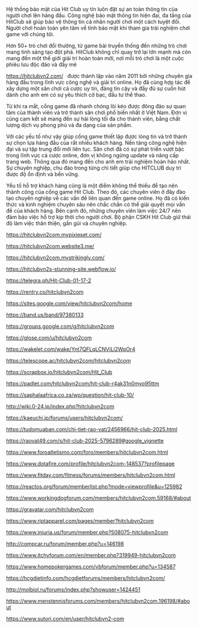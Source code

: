 <p>Hệ thống bảo mật của Hit Club uy t&iacute;n lu&ocirc;n đặt sự an to&agrave;n th&ocirc;ng tin của người chơi l&ecirc;n h&agrave;ng đầu. C&ocirc;ng nghệ bảo mật th&ocirc;ng tin hiện đại, đa tầng của HitClub sẽ gi&uacute;p bảo vệ th&ocirc;ng tin c&aacute; nh&acirc;n người chơi một c&aacute;ch tuyệt đối. Người chơi ho&agrave;n to&agrave;n y&ecirc;n t&acirc;m về t&iacute;nh bảo mật khi tham gia trải nghiệm chơi game với ch&uacute;ng t&ocirc;i.</p>

<p>Hơn 50+ tr&ograve; chơi đổi thưởng, từ game b&agrave;i truyền thống đến những tr&ograve; chơi mang t&iacute;nh s&aacute;ng tạo đột ph&aacute;. HitClub kh&ocirc;ng chỉ quay trở lại lớn mạnh m&agrave; c&ograve;n mang đến một thế giới giải tr&iacute; ho&agrave;n to&agrave;n mới, nơi mỗi tr&ograve; chơi l&agrave; một cuộc phi&ecirc;u lưu độc đ&aacute;o v&agrave; đầy m&ecirc;</p>

<p><a href="https://hitclubvn2.com/">https://hitclubvn2.com/</a> &nbsp; được th&agrave;nh lập v&agrave;o năm 2011 bởi những chuy&ecirc;n gia h&agrave;ng đầu trong lĩnh vực c&ocirc;ng nghệ v&agrave; giải tr&iacute; online. Họ đ&atilde; c&ugrave;ng hợp t&aacute;c để x&acirc;y dựng một s&acirc;n chơi c&aacute; cược uy t&iacute;n, đ&aacute;ng tin cậy v&agrave; đầy đủ sự cuốn h&uacute;t d&agrave;nh cho anh em c&oacute; sự y&ecirc;u th&iacute;ch cờ bạc, đầu tư thể thao.</p>

<p>Từ khi ra mắt, cổng game đ&atilde; nhanh ch&oacute;ng l&ocirc;i k&eacute;o được đ&ocirc;ng đảo sự quan t&acirc;m của th&agrave;nh vi&ecirc;n v&agrave; trở th&agrave;nh s&acirc;n chơi phổ biến nhất ở Việt Nam. Đơn vị cũng cam kết sẽ mang đến sự h&agrave;i l&ograve;ng tối đa cho th&agrave;nh vi&ecirc;n, bằng chất lượng dịch vụ phong ph&uacute; v&agrave; đa dạng của sản phẩm.</p>

<p>Với c&aacute;c yếu tố như vậy gi&uacute;p cổng game thiết lập được l&ograve;ng tin v&agrave; trở th&agrave;nh sự chọn lựa h&agrave;ng đầu của rất nhiều kh&aacute;ch h&agrave;ng. Nền tảng c&ocirc;ng nghệ hiện đại v&agrave; sự tập trung đổi mới li&ecirc;n tục. S&acirc;n chơi đ&atilde; c&oacute; sự ph&aacute;t triển vượt bậc trong lĩnh vực c&aacute; cược online, đơn vị kh&ocirc;ng ngừng update v&agrave; n&acirc;ng cấp trang web. Th&ocirc;ng qua đ&oacute; mang đến cho anh em trải nghiệm ho&agrave;n hảo nhất. Sự chuy&ecirc;n nghiệp, chu đ&aacute;o trong từng chi tiết gi&uacute;p cho HITCLUB duy tr&igrave; được độ ổn định v&agrave; bền vững.&nbsp;&nbsp;&nbsp;&nbsp;</p>

<p>Yếu tố hỗ trợ kh&aacute;ch h&agrave;ng cũng l&agrave; một điểm kh&ocirc;ng thể thiếu để tạo n&ecirc;n th&agrave;nh c&ocirc;ng của cổng game Hit Club. Theo đ&oacute;, c&aacute;c chuy&ecirc;n vi&ecirc;n ở đ&acirc;y đ&agrave;o tạo chuy&ecirc;n nghiệp về c&aacute;c vấn đề li&ecirc;n quan đến game online. Họ đ&atilde; c&oacute; kiến thức v&agrave; kinh nghiệm chuy&ecirc;n s&acirc;u n&ecirc;n chắc chắn c&oacute; thể giải quyết mọi vấn đề của kh&aacute;ch h&agrave;ng. B&ecirc;n cạnh đ&oacute;, những chuy&ecirc;n vi&ecirc;n l&agrave;m việc 24/7 n&ecirc;n đảm bảo việc hỗ trợ kịp thời cho người chơi. Bộ phận CSKH Hit Club giữ th&aacute;i độ l&agrave;m việc th&acirc;n thiện, gần gũi v&agrave; chuy&ecirc;n nghiệp.</p>

<p><a href="https://hitclubvn2com.mypixieset.com/">https://hitclubvn2com.mypixieset.com/</a></p>

<p><a href="https://hitclubvn2com.website3.me/">https://hitclubvn2com.website3.me/</a></p>

<p><a href="https://hitclubvn2com.mystrikingly.com/">https://hitclubvn2com.mystrikingly.com/</a></p>

<p><a href="https://hitclubvn2s-stunning-site.webflow.io/">https://hitclubvn2s-stunning-site.webflow.io/</a></p>

<p><a href="https://telegra.ph/Hit-Club-01-17-2">https://telegra.ph/Hit-Club-01-17-2</a></p>

<p><a href="https://rentry.co/hitclubvn2com">https://rentry.co/hitclubvn2com</a></p>

<p><a href="https://sites.google.com/view/hitclubvn2com/home">https://sites.google.com/view/hitclubvn2com/home</a></p>

<p><a href="https://band.us/band/97380133">https://band.us/band/97380133</a></p>

<p><a href="https://groups.google.com/g/hitclubvn2com">https://groups.google.com/g/hitclubvn2com</a></p>

<p><a href="https://glose.com/u/hitclubvn2com">https://glose.com/u/hitclubvn2com</a></p>

<p><a href="https://wakelet.com/wake/Ynt7QFLqLCNViLi2WqOr4">https://wakelet.com/wake/Ynt7QFLqLCNViLi2WqOr4</a></p>

<p><a href="https://telescope.ac/hitclubvn2com/hitclubvn2com">https://telescope.ac/hitclubvn2com/hitclubvn2com</a></p>

<p><a href="https://scrapbox.io/hitclubvn2com/Hit_Club">https://scrapbox.io/hitclubvn2com/Hit_Club</a></p>

<p><a href="https://padlet.com/hitclubvn2com/hit-club-r4ak31n0myo95ttm">https://padlet.com/hitclubvn2com/hit-club-r4ak31n0myo95ttm</a></p>

<p><a href="https://saphalaafrica.co.za/wp/question/hit-club-10/">https://saphalaafrica.co.za/wp/question/hit-club-10/</a></p>

<p><a href="http://wiki.0-24.jp/index.php?hitclubvn2com">http://wiki.0-24.jp/index.php?hitclubvn2com</a></p>

<p><a href="https://kaeuchi.jp/forums/users/hitclubvn2com/">https://kaeuchi.jp/forums/users/hitclubvn2com/</a></p>

<p><a href="https://tudomuaban.com/chi-tiet-rao-vat/2456966/hit-club-2025.html">https://tudomuaban.com/chi-tiet-rao-vat/2456966/hit-club-2025.html</a></p>

<p><a href="https://raovat49.com/s/hit-club-2025-5796289#google_vignette">https://raovat49.com/s/hit-club-2025-5796289#google_vignette</a></p>

<p><a href="https://www.foroatletismo.com/foro/members/hitclubvn2com.html">https://www.foroatletismo.com/foro/members/hitclubvn2com.html</a></p>

<p><a href="https://www.dotafire.com/profile/hitclubvn2com-148537?profilepage">https://www.dotafire.com/profile/hitclubvn2com-148537?profilepage</a></p>

<p><a href="https://www.fitday.com/fitness/forums/members/hitclubvn2com.html">https://www.fitday.com/fitness/forums/members/hitclubvn2com.html</a></p>

<p><a href="https://reactos.org/forum/memberlist.php?mode=viewprofile&amp;u=125982">https://reactos.org/forum/memberlist.php?mode=viewprofile&amp;u=125982</a></p>

<p><a href="https://www.workingdogforum.com/members/hitclubvn2com.59168/#about">https://www.workingdogforum.com/members/hitclubvn2com.59168/#about</a></p>

<p><a href="https://gravatar.com/hitclubvn2com">https://gravatar.com/hitclubvn2com</a></p>

<p><a href="https://www.riptapparel.com/pages/member?hitclubvn2com">https://www.riptapparel.com/pages/member?hitclubvn2com</a></p>

<p><a href="https://www.iniuria.us/forum/member.php?508075-hitclubvn2com">https://www.iniuria.us/forum/member.php?508075-hitclubvn2com</a></p>

<p><a href="http://compcar.ru/forum/member.php?u=146198">http://compcar.ru/forum/member.php?u=146198</a></p>

<p><a href="https://www.itchyforum.com/en/member.php?319949-hitclubvn2com">https://www.itchyforum.com/en/member.php?319949-hitclubvn2com</a></p>

<p><a href="https://www.homepokergames.com/vbforum/member.php?u=134587">https://www.homepokergames.com/vbforum/member.php?u=134587</a></p>

<p><a href="https://hcgdietinfo.com/hcgdietforums/members/hitclubvn2com/">https://hcgdietinfo.com/hcgdietforums/members/hitclubvn2com/</a></p>

<p><a href="http://molbiol.ru/forums/index.php?showuser=1424451">http://molbiol.ru/forums/index.php?showuser=1424451</a></p>

<p><a href="https://www.menstennisforums.com/members/hitclubvn2com.196198/#about">https://www.menstennisforums.com/members/hitclubvn2com.196198/#about</a></p>

<p><a href="https://www.sutori.com/en/user/hitclubvn2-com">https://www.sutori.com/en/user/hitclubvn2-com</a></p>
